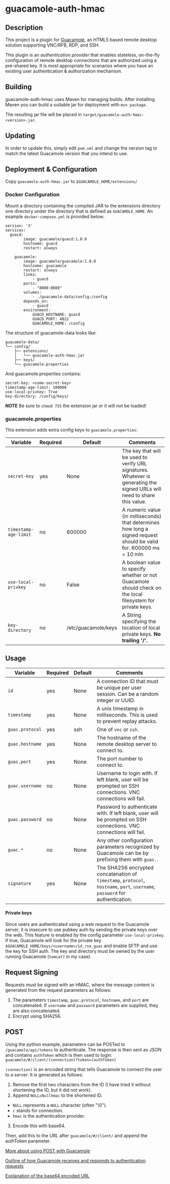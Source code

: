 # guacamole-auth-hmac


## Description
This project is a plugin for [Guacamole](https://guacamole.apache.org/), an HTML5 based
remote desktop solution supporting VNC/RFB, RDP, and SSH.

This plugin is an _authentication provider_ that enables stateless, on-the-fly
configuration of remote desktop connections that are authorized using a
pre-shared key. It is most appropriate for scenarios where you have an existing
user authentication & authorization mechanism.


## Building
guacamole-auth-hmac uses Maven for managing builds. After installing Maven you can build a
suitable jar for deployment with `mvn package`.

The resulting jar file will be placed in `target/guacamole-auth-hmac-<version>.jar`.


## Updating
In order to update this, simply edit `pom.xml` and change the version tag to match the latest Guacamole version that you intend to use.


## Deployment & Configuration
Copy `guacamole-auth-hmac.jar` to `$GUACAMOLE_HOME/extensions/`


### Docker Configuration
Mount a directory containing the compiled JAR to the extensions directory one directory under the directory that is defined as `GUACAMOLE_HOME`. An example `docker-compose.yml` is provided below:

```
version: '3'
services:
  guacd:
        image: guacamole/guacd:1.0.0
        hostname: guacd
        restart: always

    guacamole:
        image: guacamole/guacamole:1.0.0
        hostname: guacamole
        restart: always
        links:
            - guacd
        ports:
            - "8080:8080"
        volumes:
            - ./guacamole-data/config:/config
        depends_on:
            - guacd            
        environment:
            GUACD_HOSTNAME: guacd
            GUACD_PORT: 4822
            GUACAMOLE_HOME: /config
```
The structure of guacamole-data looks like:
```
guacamole-data/
└── config/
    ├── extensions/
    │   └── guacamole-auth-hmac.jar
    ├── keys/
    └── guacamole.properties
```
And guacamole.properties contains:
```
secret-key: <some-secret-key>
timestamp-age-limit: 100000
use-local-privkey: True
key-directory: /config/keys/
```

**NOTE** Be sure to `chmod 755` the extension jar or it will not be loaded!


### guacamole.properties
This extension adds extra config keys to `guacamole.properties`:

| Variable                | Required | Default               | Comments                                                                                                                 |
|-------------------------|----------|-----------------------|--------------------------------------------------------------------------------------------------------------------------|
| `secret-key`            | yes      | None                  | The key that will be used to verify URL signatures. Whatever is generating the signed URLs will need to share this value.|
| `timestamp-age-limit`   | no       | 600000                | A numeric value (in milliseconds) that determines how long a signed request should be valid for. 600000 ms = 10 min      |
| `use-local-privkey`     | no       | False                 | A boolean value to specify whether or not Guacamole should check on the local filesystem for private keys.               |
| `key-directory`         | no       | /etc/guacamole/keys   | A String specifying the location of local private keys. **No trailing '/'.**                                             |


## Usage
| Variable                | Required | Default | Comments                                                                                                                     |
|-------------------------|----------|---------|------------------------------------------------------------------------------------------------------------------------------|
| `id`                    | yes      | None    | A connection ID that must be unique per user session. Can be a random integer or UUID.                                       |
| `timestamp`             | yes      | None    | A unix timestamp in milliseconds. This is used to prevent replay attacks.                                                    |
| `guac.protocol`         | yes      | ssh     | One of `vnc` or `ssh`.                                                                                                       |
| `guac.hostname`         | yes      | None    | The hostname of the remote desktop server to connect to.                                                                     |
| `guac.port`             | yes      | None    | The port number to connect to.                                                                                               |
| `guac.username`         | no       | None    | Username to login with. If left blank, user will be prompted on SSH connections. VNC connections will fail.                  |
| `guac.password`         | no       | None    | Password to authenticate with. If left blank, user will be prompted on SSH connections. VNC connections will fail.           |
| `guac.*`                | no       | None    | Any other configuration parameters recognized by Guacamole can be by prefixing them with `guac.`.                            |
| `signature`             | yes      | None    | The SHA256 encrypted concatenation of `timestamp`, `protocol`, `hostname`, `port`, `username`, `password` for authentication.|


#### Private keys
Since users are authenticated using a web request to the Guacamole server, it is insecure to use pubkey auth by sending the private keys over the web. This feature is enabled by the config parameter `use-local-privkey`. If true, Guacamole will look for the private key `$GUACAMOLE_HOME/keys/<username>/id_rsa_guac` and enable SFTP and use the key for SSH auth. The key and directory must be owned by the user running Guacamole (`tomcat7` in my case).


## Request Signing
Requests must be signed with an HMAC, where the message content is generated from the request parameters as follows:

 1. The parameters `timestamp`, `guac.protocol`, `hostname`, and `port` are concatenated. If `username` and `password` parameters are supplied, they are also concatenated.
 2. Encrypt using SHA256.


## POST
Using the python example, parameters can be POSTed to `/guacamole/api/tokens` to authenticate. The response is then sent as JSON and contains `authToken` which is then used to login: `guacamole/#/client/(connection)?token=(authToken)`

`(connection)` is an encoded string that tells Guacamole to connect the user to a server. It is generated as follows:

1. Remove the first two characters from the ID (I have tried it without shortening the ID, but it did not work).
2. Append `NULLcNullhmac` to the shortened ID.
  - `NULL` represents a `NULL` character (often "\0").
  - `c` stands for connection.
  - `hmac` is the authentication provider.
3. Encode this with base64.

Then, add this to the URL after `guacamole/#/client/` and append the authToken parameter.

[More about using POST with Guacamole](https://glyptodon.org/jira/browse/GUAC-1102?jql=project%20%3D%20GUAC%20AND%20resolution%20%3D%20Unresolved%20AND%20priority%20%3D%20Major%20ORDER%20BY%20key%20DESC)

[Outline of how Guacamole receives and responds to authentication requests](https://sourceforge.net/p/guacamole/discussion/1110834/thread/8bea4c74/#102b)

[Explanation of the base64 encoded URL](https://sourceforge.net/p/guacamole/discussion/1110834/thread/fb609070/)
